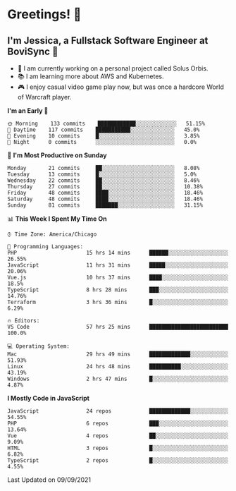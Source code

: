 # Greetings! 🧠

## I'm Jessica, a Fullstack Software Engineer at BoviSync 🐄

- 🌟 I am currently working on a personal project called Solus Orbis.
- 📚 I am learning more about AWS and Kubernetes.
- 🎮 I enjoy casual video game play now, but was once a hardcore World of Warcraft player.

<!--START_SECTION:waka-->
**I'm an Early 🐤** 

```text
🌞 Morning    133 commits    ████████████░░░░░░░░░░░░░   51.15% 
🌆 Daytime    117 commits    ███████████░░░░░░░░░░░░░░   45.0% 
🌃 Evening    10 commits     █░░░░░░░░░░░░░░░░░░░░░░░░   3.85% 
🌙 Night      0 commits      ░░░░░░░░░░░░░░░░░░░░░░░░░   0.0%

```
📅 **I'm Most Productive on Sunday** 

```text
Monday       21 commits     ██░░░░░░░░░░░░░░░░░░░░░░░   8.08% 
Tuesday      13 commits     █░░░░░░░░░░░░░░░░░░░░░░░░   5.0% 
Wednesday    22 commits     ██░░░░░░░░░░░░░░░░░░░░░░░   8.46% 
Thursday     27 commits     ██░░░░░░░░░░░░░░░░░░░░░░░   10.38% 
Friday       48 commits     ████░░░░░░░░░░░░░░░░░░░░░   18.46% 
Saturday     48 commits     ████░░░░░░░░░░░░░░░░░░░░░   18.46% 
Sunday       81 commits     ███████░░░░░░░░░░░░░░░░░░   31.15%

```


📊 **This Week I Spent My Time On** 

```text
⌚︎ Time Zone: America/Chicago

💬 Programming Languages: 
PHP                      15 hrs 14 mins      ██████░░░░░░░░░░░░░░░░░░░   26.55% 
JavaScript               11 hrs 31 mins      █████░░░░░░░░░░░░░░░░░░░░   20.06% 
Vue.js                   10 hrs 37 mins      ████░░░░░░░░░░░░░░░░░░░░░   18.5% 
TypeScript               8 hrs 28 mins       ███░░░░░░░░░░░░░░░░░░░░░░   14.76% 
Terraform                3 hrs 36 mins       █░░░░░░░░░░░░░░░░░░░░░░░░   6.29%

🔥 Editors: 
VS Code                  57 hrs 25 mins      █████████████████████████   100.0%

💻 Operating System: 
Mac                      29 hrs 49 mins      █████████████░░░░░░░░░░░░   51.93% 
Linux                    24 hrs 48 mins      ██████████░░░░░░░░░░░░░░░   43.19% 
Windows                  2 hrs 47 mins       █░░░░░░░░░░░░░░░░░░░░░░░░   4.87%

```

**I Mostly Code in JavaScript** 

```text
JavaScript               24 repos            █████████████░░░░░░░░░░░░   54.55% 
PHP                      6 repos             ███░░░░░░░░░░░░░░░░░░░░░░   13.64% 
Vue                      4 repos             ██░░░░░░░░░░░░░░░░░░░░░░░   9.09% 
HTML                     3 repos             █░░░░░░░░░░░░░░░░░░░░░░░░   6.82% 
TypeScript               2 repos             █░░░░░░░░░░░░░░░░░░░░░░░░   4.55%

```



 Last Updated on 09/09/2021
<!--END_SECTION:waka-->

<!--
**jessikuh/jessikuh** is a ✨ _special_ ✨ repository because its `README.md` (this file) appears on your GitHub profile.

Here are some ideas to get you started:

- 🔭 I’m currently working on ...
- 🌱 I’m currently learning ...
- 👯 I’m looking to collaborate on ...
- 🤔 I’m looking for help with ...
- 💬 Ask me about ...
- 📫 How to reach me: ...
- 😄 Pronouns: ...
- ⚡ Fun fact: ...
-->
